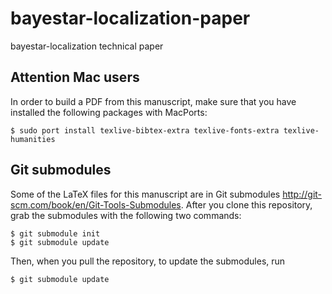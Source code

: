 bayestar-localization-paper
===========================

bayestar-localization technical paper

Attention Mac users
-------------------

In order to build a PDF from this manuscript, make sure that you have installed the
following packages with MacPorts:

    $ sudo port install texlive-bibtex-extra texlive-fonts-extra texlive-humanities

Git submodules
--------------

Some of the LaTeX files for this manuscript are in Git submodules <http://git-scm.com/book/en/Git-Tools-Submodules>.
After you clone this repository, grab the submodules with the following two commands:

    $ git submodule init
    $ git submodule update

Then, when you pull the repository, to update the submodules, run

    $ git submodule update
